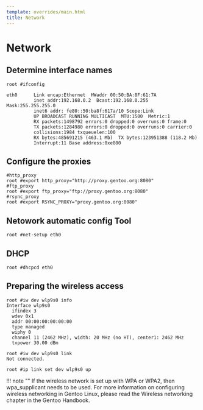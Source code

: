 ```yaml
---
template: overrides/main.html
title: Network
---
```


# Network
## Determine interface names
```shell
root #ifconfig

eth0      Link encap:Ethernet  HWaddr 00:50:BA:8F:61:7A
          inet addr:192.168.0.2  Bcast:192.168.0.255  Mask:255.255.255.0
          inet6 addr: fe80::50:ba8f:617a/10 Scope:Link
          UP BROADCAST RUNNING MULTICAST  MTU:1500  Metric:1
          RX packets:1498792 errors:0 dropped:0 overruns:0 frame:0
          TX packets:1284980 errors:0 dropped:0 overruns:0 carrier:0
          collisions:1984 txqueuelen:100
          RX bytes:485691215 (463.1 Mb)  TX bytes:123951388 (118.2 Mb)
          Interrupt:11 Base address:0xe800 
```
## Configure the proxies
```shell
#http_proxy
root #export http_proxy="http://proxy.gentoo.org:8080"
#ftp_proxy
root #export ftp_proxy="ftp://proxy.gentoo.org:8080"
#rsync_proxy
root #export RSYNC_PROXY="proxy.gentoo.org:8080"
```

## Netowork automatic config Tool
```shell
root #net-setup eth0
```
## DHCP
```shell
root #dhcpcd eth0
```
## Preparing the wireless access
```shell
root #iw dev wlp9s0 info
Interface wlp9s0
  ifindex 3
  wdev 0x1
  addr 00:00:00:00:00:00
  type managed
  wiphy 0
  channel 11 (2462 MHz), width: 20 MHz (no HT), center1: 2462 MHz
  txpower 30.00 dBm
```
```shell
root #iw dev wlp9s0 link
Not connected.
```
```shell
root #ip link set dev wlp9s0 up
```
!!! note ""
    If the wireless network is set up with WPA or WPA2, then wpa_supplicant needs to be used. For more information on configuring wireless networking in Gentoo Linux, please read the Wireless networking chapter in the Gentoo Handbook.
